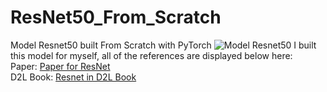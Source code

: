 # ResNet50_From_Scratch
Model Resnet50 built From Scratch with PyTorch
<img src="https://camo.githubusercontent.com/3b608fe55e5abbd26d1542f2927b953a4e408e1c3238e108a1ef1ccd9cadf29d/68747470733a2f2f746f776172647364617461736369656e63652e636f6d2f77702d636f6e74656e742f75706c6f6164732f323032322f30382f307448396576754f46716b3846343146472e706e67" alt="Model Resnet50">
I built this model for myself, all of the references are displayed below here:
<br/>
Paper: <a href="https://arxiv.org/pdf/1512.03385v1">Paper for ResNet</a>
<br/>
D2L Book: <a href="https://d2l.ai/chapter_convolutional-modern/resnet.html">Resnet in D2L Book</a>
